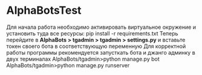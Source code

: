 # AlphaBotsTest
Для начала работа необходимо активировать виртуальное окружение и установить туда все ресурсы:
    pip install -r requirements.txt
Теперь перейдите в **AlphaBots > tgadmin > tgadmin > settings.py** и вставьте токен своего бота в соответствующую переменную
Для корректной работы программы рекомендуется запусткать бота и джанго админку в двух терминалах
    AlphaBots/tgadmin>python manage.py bot
    AlphaBots/tgadmin>python manage.py runserver

